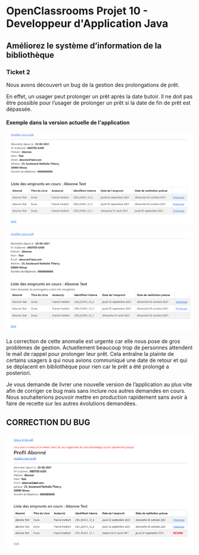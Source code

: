 # OpenClassrooms Projet 10 - Developpeur d'Application Java #

## Améliorez le système d’information de la bibliothèque ##

### Ticket 2 ###

Nous avons découvert un bug de la gestion des prolongations de prêt. 

En effet, un usager peut prolonger un prêt après la date butoir. Il ne doit pas être possible pour l’usager de prolonger
un prêt si la date de fin de prêt est dépassée.

#### Exemple dans la version actuelle de l'application ####

![img.png](../../.README_images/bug-prolongation1.png)

![img.png](../../.README_images/bug-prolongation2.png)

La correction de cette anomalie est urgente car elle nous pose de gros problèmes de gestion. Actuellement beaucoup trop 
de personnes attendent le mail de rappel pour prolonger leur prêt. Cela entraîne la plainte de certains usagers à qui 
nous avions communiqué une date de retour et qui se déplacent en bibliothèque pour rien car le prêt a été prolongé a 
posteriori.

Je vous demande de livrer une nouvelle version de l’application au plus vite afin de corriger ce bug mais sans inclure 
nos autres demandes en cours. Nous souhaiterions pouvoir mettre en production rapidement sans avoir à faire de recette
sur les autres évolutions demandées.

## CORRECTION DU BUG ##

![img.png](../../.README_images/bug-prolongation-fixed.png)
